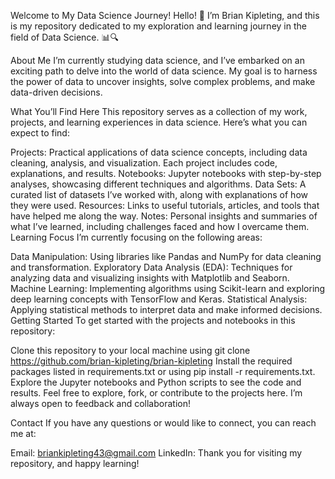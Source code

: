 Welcome to My Data Science Journey!
Hello! 👋 I’m Brian Kipleting, and this is my repository dedicated to my exploration and learning journey in the field of Data Science. 📊🔍

About Me
I’m currently studying data science, and I’ve embarked on an exciting path to delve into the world of data science. My goal is to harness the power of data to uncover insights, solve complex problems, and make data-driven decisions.

What You’ll Find Here
This repository serves as a collection of my work, projects, and learning experiences in data science. Here’s what you can expect to find:

Projects: Practical applications of data science concepts, including data cleaning, analysis, and visualization. Each project includes code, explanations, and results.
Notebooks: Jupyter notebooks with step-by-step analyses, showcasing different techniques and algorithms.
Data Sets: A curated list of datasets I’ve worked with, along with explanations of how they were used.
Resources: Links to useful tutorials, articles, and tools that have helped me along the way.
Notes: Personal insights and summaries of what I’ve learned, including challenges faced and how I overcame them.
Learning Focus
I’m currently focusing on the following areas:

Data Manipulation: Using libraries like Pandas and NumPy for data cleaning and transformation.
Exploratory Data Analysis (EDA): Techniques for analyzing data and visualizing insights with Matplotlib and Seaborn.
Machine Learning: Implementing algorithms using Scikit-learn and exploring deep learning concepts with TensorFlow and Keras.
Statistical Analysis: Applying statistical methods to interpret data and make informed decisions.
Getting Started
To get started with the projects and notebooks in this repository:

Clone this repository to your local machine using git clone https://github.com/brian-kipleting/brian-kipleting
Install the required packages listed in requirements.txt or using pip install -r requirements.txt.
Explore the Jupyter notebooks and Python scripts to see the code and results.
Feel free to explore, fork, or contribute to the projects here. I’m always open to feedback and collaboration!

Contact
If you have any questions or would like to connect, you can reach me at:

Email: briankipleting43@gmail.com
LinkedIn: 
Thank you for visiting my repository, and happy learning!
